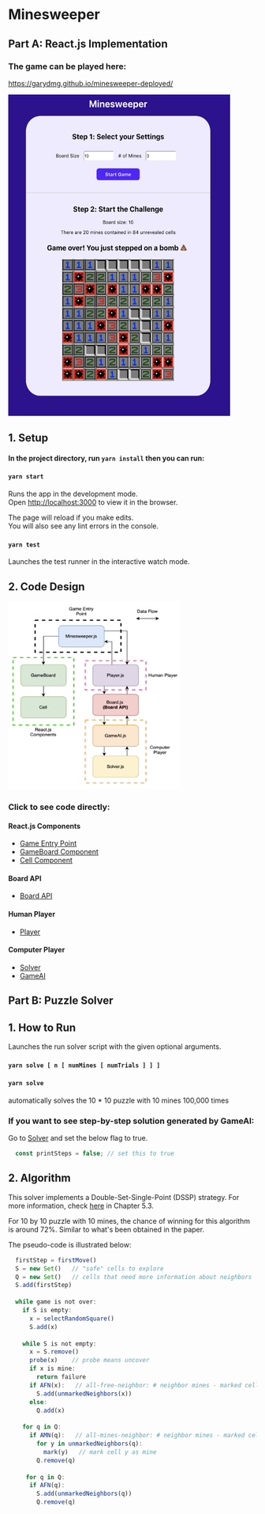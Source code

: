 # Minesweeper
## Part A: React.js Implementation
### The game can be played here: 
https://garydmg.github.io/minesweeper-deployed/

<img src="https://github.com/Garydmg/minesweeper/blob/source/media/computer-view.png" width="450" height="650"/>

## 1. Setup
#### In the project directory, run `yarn install` then you can run:

#### `yarn start`

Runs the app in the development mode.<br />
Open [http://localhost:3000](http://localhost:3000) to view it in the browser.

The page will reload if you make edits.<br />
You will also see any lint errors in the console.

#### `yarn test`

Launches the test runner in the interactive watch mode.<br />

## 2. Code Design
<img src="https://github.com/Garydmg/minesweeper/blob/source/media/design.png" width="350" height="380"/>

### Click to see code directly:
#### React.js Components
* [Game Entry Point](https://github.com/Garydmg/minesweeper/blob/source/src/Minesweeper.js)
* [GameBoard Component](https://github.com/Garydmg/minesweeper/blob/source/src/component/GameBoard.js)
* [Cell Component](https://github.com/Garydmg/minesweeper/blob/source/src/component/Cell.js)

#### Board API
* [Board API](https://github.com/Garydmg/minesweeper/blob/source/src/Board.js)

#### Human Player
* [Player](https://github.com/Garydmg/minesweeper/blob/source/src/Player.js)

#### Computer Player
* [Solver](https://github.com/Garydmg/minesweeper/blob/source/src/Solver.js)
* [GameAI](https://github.com/Garydmg/minesweeper/blob/source/src/GameAI.js)


## Part B: Puzzle Solver
## 1. How to Run
Launches the run solver script with the given optional arguments. <br />
#### `yarn solve [ n [ numMines [ numTrials ] ] ]`
#### `yarn solve` 
automatically solves the 10 * 10 puzzle with 10 mines 100,000 times

### If you want to see step-by-step solution generated by GameAI:
Go to [Solver](https://github.com/Garydmg/minesweeper/blob/source/src/Solver.js) and set the below flag to true.
```javascript
  const printSteps = false; // set this to true
```

## 2. Algorithm
This solver implements a Double-Set-Single-Point (DSSP) strategy. For more information, check [here](https://dash.harvard.edu/bitstream/handle/1/14398552/BECERRA-SENIORTHESIS-2015.pdf?sequence=1) in Chapter 5.3. 

For 10 by 10 puzzle with 10 mines, the chance of winning for this algorithm is around 72%. Similar to what's been obtained in the paper. 

The pseudo-code is illustrated below:
```javascript
  firstStep = firstMove()
  S = new Set()   // "safe" cells to explore
  Q = new Set()   // cells that need more information about neighbors
  S.add(firstStep)
  
  while game is not over:
    if S is empty:
      x = selectRandomSquare()
      S.add(x)  
    
    while S is not empty:
      x = S.remove()
      probe(x)    // probe means uncover
      if x is mine:
        return failure
      if AFN(x):   // all-free-neighbor: # neighbor mines - marked cells == 0
        S.add(unmarkedNeighbors(x))
      else:
        Q.add(x)
    
    for q in Q:
      if AMN(q):   // all-mines-neighbor: # neighbor mines - marked cells == # of unmarked cells
        for y in unmarkedNeighbors(q):
          mark(y)   // mark cell y as mine
        Q.remove(q)
     
     for q in Q:
      if AFN(q):
        S.add(unmarkedNeighbors(q))
        Q.remove(q)  
```

